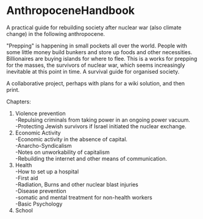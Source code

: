 # AnthropoceneHandbook
A practical guide for rebuilding society after nuclear war (also climate change) in the following anthropocene.

"Prepping" is happening in small pockets all over the world. People with some little money build bunkers and store up foods and other necessities. Billionaires are buying islands for where to flee. This is a works for prepping for the masses, the survivors of nuclear war, which seems increasingly inevitable at this point in time. A survival guide for organised society.

A collaborative project, perhaps with plans for a wiki solution, and then print.

Chapters:

1. Violence prevention<br />
    -Repulsing criminals from taking power in an ongoing power vacuum.<br />
    -Protecting Jewish survivors if Israel initiated the nuclear exchange.<br />
2. Economic Activity<br />
    -Economic activity in the absence of capital.<br />
    -Anarcho-Syndicalism<br />
    -Notes on unworkability of capitalism<br />
    -Rebuilding the internet and other means of communication.<br />
3. Health<br />
    -How to set up a hospital<br />
    -First aid<br />
    -Radiation, Burns and other nuclear blast injuries<br />
    -Disease prevention<br />
    -somatic and mental treatment for non-health workers<br />
    -Basic Psychology<br />
4. School<br />
